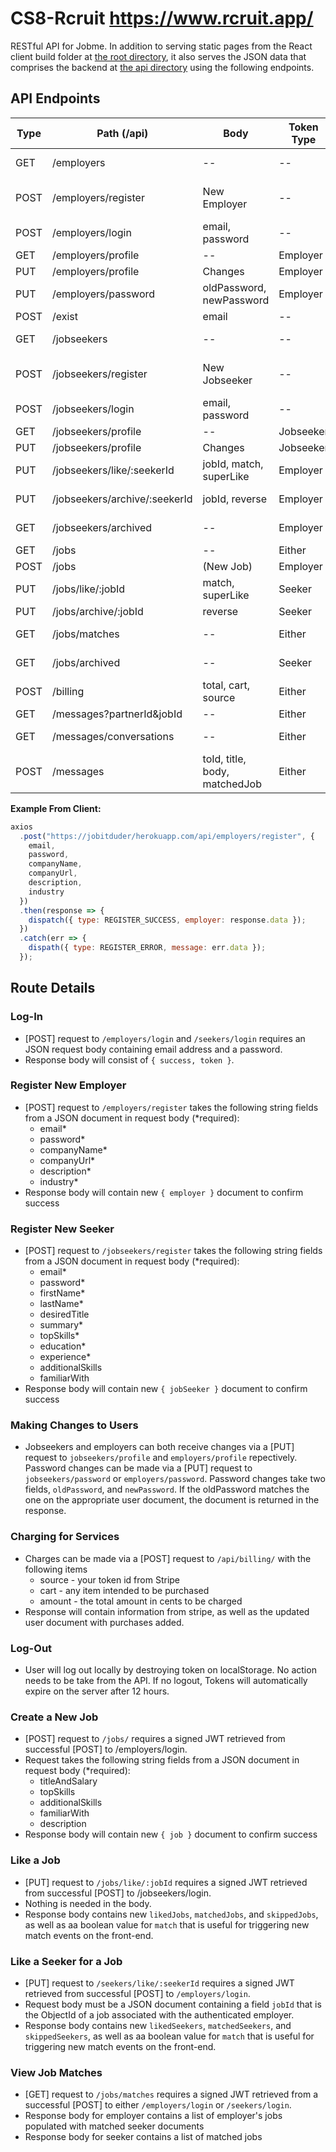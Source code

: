 # CS8-Rcruit   https://www.rcruit.app/

RESTful API for Jobme. In addition to serving static pages from the React client build folder at [the root directory](https://jobitduder.herokuapp.com/), it also serves the JSON data that comprises the backend at [the api directory](https://jobitduder.herokuapp.com/api/) using the following endpoints.

## API Endpoints

| Type | Path (/api)                | Body                     | Token Type | Response             |
| ---- | -------------------------- | ------------------------ | ---------- | -------------------- |
| GET  | /employers                 | --                       | --         | List of Employers    |
| POST | /employers/register        | New Employer             | --         | New Employer, token  |
| POST | /employers/login           | email, password          | --         | Success, Token       |
| GET  | /employers/profile         | --                       | Employer   | Employer             |
| PUT  | /employers/profile         | Changes                  | Employer   | Changes              |
| PUT  | /employers/password        | oldPassword, newPassword | Employer   | Employer             |
| POST | /exist                     | email                    | --         | 1 - 0                |
| GET  | /jobseekers                | --                       | --         | List of jobseekers   |
| POST | /jobseekers/register       | New Jobseeker            | --         | New Jobseeker, token |
| POST | /jobseekers/login          | email, password          | --         | Success, Token       |
| GET  | /jobseekers/profile        | --                       | Jobseeker  | Jobseeker            |
| PUT  | /jobseekers/profile        | Changes                  | Jobseeker  | Changes              |
| PUT  | /jobseekers/like/:seekerId | jobId, match, superLike  | Employer   | Match                |
| PUT  | /jobseekers/archive/:seekerId | jobId, reverse        | Employer    | jobId, seekerId     |
| GET  | /jobseekers/archived       | --                       | Employer   | Archived Seekers     |
| GET  | /jobs                      | --                       | Either     | Jobs                 |
| POST | /jobs                      | (New Job)                | Employer   | New Job              |
| PUT  | /jobs/like/:jobId          | match, superLike         | Seeker     | Match                |
| PUT  | /jobs/archive/:jobId       | reverse                  | Seeker     | jobId                |
| GET  | /jobs/matches              | --                       | Either     | Matched Jobs         |
| GET  | /jobs/archived             | --                       | Seeker     | Archived Jobs        |
| POST | /billing                   | total, cart, source      | Either     | Sucess/Error         |
| GET  | /messages?partnerId&jobId            | --     | Either     | Messages          |
| GET  | /messages/conversations    | --                       | Either     | Messages (truncated)          |
| POST | /messages                  | toId, title, body, matchedJob      | Either     | Message         |


**Example From Client:**

```javascript
axios
  .post("https://jobitduder/herokuapp.com/api/employers/register", {
    email,
    password,
    companyName,
    companyUrl,
    description,
    industry
  })
  .then(response => {
    dispatch({ type: REGISTER_SUCCESS, employer: response.data });
  })
  .catch(err => {
    dispath({ type: REGISTER_ERROR, message: err.data });
  });
```

## Route Details

### Log-In

- [POST] request to `/employers/login` and `/seekers/login` requires an JSON request body containing email address and a password.
- Response body will consist of `{ success, token }`.

### Register New Employer

- [POST] request to `/employers/register` takes the following string fields from a JSON document in request body (\*required):
  - email\*
  - password\*
  - companyName\*
  - companyUrl\*
  - description\*
  - industry\*
- Response body will contain new `{ employer }` document to confirm success

### Register New Seeker

- [POST] request to `/jobseekers/register` takes the following string fields from a JSON document in request body (\*required):
  - email\*
  - password\*
  - firstName\*
  - lastName\*
  - desiredTitle
  - summary\*
  - topSkills\*
  - education\*
  - experience\*
  - additionalSkills
  - familiarWith
- Response body will contain new `{ jobSeeker }` document to confirm success

### Making Changes to Users

- Jobseekers and employers can both receive changes via a [PUT] request to `jobseekers/profile` and `employers/profile` repectively. Password changes can be made via a [PUT] request to `jobseekers/password` or `employers/password`. Password changes take two fields, `oldPassword`, and `newPassword`. If the oldPassword matches the one on the appropriate user document, the document is returned in the response.

### Charging for Services

- Charges can be made via a [POST] request to `/api/billing/` with the following items
  - source - your token id from Stripe
  - cart - any item intended to be purchased
  - amount - the total amount in cents to be charged
- Response will contain information from stripe, as well as the updated user document with purchases added.

### Log-Out

- User will log out locally by destroying token on localStorage. No action needs to be take from the API. If no logout, Tokens will automatically expire on the server after 12 hours.

### Create a New Job

- [POST] request to `/jobs/` requires a signed JWT retrieved from successful [POST] to /employers/login.
- Request takes the following string fields from a JSON document in request body (\*required):
  - titleAndSalary
  - topSkills
  - additionalSkills
  - familiarWith
  - description
- Response body will contain new `{ job }` document to confirm success

### Like a Job

- [PUT] request to `/jobs/like/:jobId` requires a signed JWT retrieved from successful [POST] to /jobseekers/login.
- Nothing is needed in the body.
- Response body contains new `likedJobs`, `matchedJobs`, and `skippedJobs`, as well as aa boolean value for `match` that is useful for triggering new match events on the front-end.

### Like a Seeker for a Job

- [PUT] request to `/seekers/like/:seekerId` requires a signed JWT retrieved from successful [POST] to `/employers/login`.
- Request body must be a JSON document containing a field `jobId` that is the ObjectId of a job associated with the authenticated employer.
- Response body contains new `likedSeekers`, `matchedSeekers`, and `skippedSeekers`, as well as aa boolean value for `match` that is useful for triggering new match events on the front-end.

### View Job Matches

- [GET] request to `/jobs/matches` requires a signed JWT retrieved from a successful [POST] to either `/employers/login` or `/seekers/login`.
- Response body for employer contains a list of employer's jobs populated with matched seeker documents
- Response body for seeker contains a list of matched jobs
